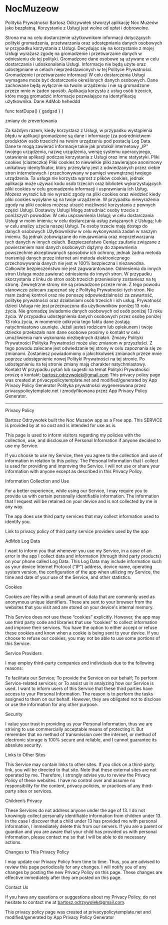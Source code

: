# NocMuzeow

Polityka Prywatności
Bartosz Odrzywołek stworzył aplikację Noc Muzeów jako bezpłatną. Korzystanie z Usługi jest wolne od opłat i dobrowolne.

Strona ma na celu dostarczenie użytkownikom informacji dotyczących polityki gromadzenia, przetwarzania oraz udostępniania danych osobowych w przypadku korzystania z Usługi.
Decydując się na korzystanie z mojej Usługi wyrażasz zgodę na gromadzenie i przetwarzanie danych w odniesieniu do tej polityki. Gromadzone dane osobowe są używane w celu dostarczania i udoskonalania Usługi. Informacje nie będą użyte oraz udostępniane w celach nieprzedstawionych w tej Polityce Prywatności.
Gromadzenie i przetwarzanie informacji
W celu dostarczenia Usługi wymagane może być dostarczenie określonych danych osobowych. Dane zachowane będą wyłącznie na twoim urządzeniu i nie są gromadzone przeze mnie w żaden sposób.
Aplikacja korzysta z usług osób trzecich, które mogą gromadzić informacje pozwalające na identyfikację użytkownika.
Dane AdMob heheddd

func testDupa() {
 gsdgsd
}
}

zmiany do zrevertowania

Za każdym razem, kiedy korzystasz z Usługi, w przypadku wystąpienia błędu w aplikacji gromadzone są dane i informacje (za pośrednictwem produktów osób trzecich) na twoim urządzeniu pod postacią Log Data. Dane te mogą zawierać informacje takie jak protokół internetowy „IP” twojego urządzenia, nazwę urządzenia, wersję systemu operacyjnego, ustawienia aplikacji podczas korzystania z Usługi oraz inne statystyki.
Pliki cookies (ciasteczka)
Pliki cookies to niewielkie pliki zawierające anonimowy unikatowy identyfikator, który przesyłany jest z odwiedzanych przez ciebie stron internetowych i przechowywany w pamięci wewnętrznej twojego urządzenia.
Ta usługa nie korzysta wprost z plików cookies, jednak aplikacja może używać kodu osób trzecich oraz bibliotek wykorzystujących pliki cookies w celu gromadzenia informacji i usprawniania ich Usług. Możesz wyrazić lub nie wyrazić zgody na pliki cookies oraz wiedzieć kiedy pliki cookies wysyłane są na twoje urządzenie. W przypadku niewyrażenia zgody na pliki cookies możesz utracić możliwość korzystania z pewnych części Usługi.
Dostawcy Usługi
Mogę zatrudniać osoby trzecie z poniższych powodów:
W celu usprawnienia Usługi; w celu dostarczania Usługi w moim imieniu; w celu dostarczania usług związanych z Usługą; lub w celu analizy użycia naszej Usługi. Te osoby trzecie mają dostęp do danych osobowych Użytkowników w celu wykonywania zadań w naszym imieniu. Są jednak zobowiązane do nieujawniania oraz nieprzetwarzania tych danych w innych celach.
Bezpieczeństwo
Ceniąc zaufanie związane z powierzeniem nam danych osobowych dążymy do zapewnienia powszechnie akceptowanych sposobów ich ochrony, jednak żadna metoda transmisji danych przez internet ani metoda elektronicznego przechowywania danych nie jest w 100% bezpieczna i niezawodna. Całkowite bezpieczeństwo nie jest zagwarantowane.
Odniesienia do innych stron
Usługa może zawierać odniesienia do innych stron. W przypadku skorzystania z linku do stron osób trzecich przeniesiony zostaniesz na tę stronę. Zewnętrzne strony nie są prowadzone przeze mnie. Z tego powodu stanowczo zalecam zapoznać się z Polityką Prywatności tych stron. Nie mam żadnej kontroli oraz nie ponoszę odpowiedzialności za zawartość, politykę prywatności oraz działaniami osób trzecich i ich usług.
Prywatność dzieci
Usługa nie jest przeznaczona dla użytkowników poniżej 13 roku życia. Nie gromadzę świadomie danych osobowych od osób poniżej 13 roku życia. W przypadku udostępnienia danych osobowych przez osobę poniżej 13 roku życia, w momencie odkrycia tego faktu dane zostają natychmiastowo usunięte. Jeżeli jesteś rodzicem lub opiekunem i twoje dziecko przekazało nam dane osobowe prosimy o kontakt w celu umożliwienia nam wykonania niezbędnych działań. 
Zmiany Polityki Prywatności 
Polityka Prywatności może ulec zmianom w przyszłości. Z tego powodu zalecane jest odwiedzanie tej strony w celu zapoznania się ze zmianami. Zostaniesz powiadomiony o jakichkolwiek zmianach przeze mnie poprzez udostępnienie nowej Polityki Prywatności na tej stronie. Po udostępnieniu na tej stronie zmiany mają charakter natychmiastowy. 
Kontakt
W przypadku pytań lub sugestii na temat Polityki Prywatności proszę o kontakt: bartosz.odrzywolek@gmail.com
This privacy policy page was created at privacypolicytemplate.net and modified/generated by App Privacy Policy Generator
Polityka prywatności wygenerowana przez privacypolicytemplate.net i zmodyfikowana przez App Privacy Policy Generator.

--------------------------

Privacy Policy

Bartosz Odrzywołek built the Noc Muzeów app as a Free app. This SERVICE is provided by at no cost and is intended for use as is.

This page is used to inform visitors regarding my policies with the collection, use, and disclosure of Personal Information if anyone decided to use my Service.

If you choose to use my Service, then you agree to the collection and use of information in relation to this policy. The Personal Information that I collect is used for providing and improving the Service. I will not use or share your information with anyone except as described in this Privacy Policy.

Information Collection and Use

For a better experience, while using our Service, I may require you to provide us with certain personally identifiable information. The information that I request will be retained on your device and is not collected by me in any way.

The app does use third party services that may collect information used to identify you.

Link to privacy policy of third party service providers used by the app

AdMob
Log Data

I want to inform you that whenever you use my Service, in a case of an error in the app I collect data and information (through third party products) on your phone called Log Data. This Log Data may include information such as your device Internet Protocol (“IP”) address, device name, operating system version, the configuration of the app when utilizing my Service, the time and date of your use of the Service, and other statistics.

Cookies

Cookies are files with a small amount of data that are commonly used as anonymous unique identifiers. These are sent to your browser from the websites that you visit and are stored on your device's internal memory.

This Service does not use these “cookies” explicitly. However, the app may use third party code and libraries that use “cookies” to collect information and improve their services. You have the option to either accept or refuse these cookies and know when a cookie is being sent to your device. If you choose to refuse our cookies, you may not be able to use some portions of this Service.

Service Providers

I may employ third-party companies and individuals due to the following reasons:

To facilitate our Service;
To provide the Service on our behalf;
To perform Service-related services; or
To assist us in analyzing how our Service is used.
I want to inform users of this Service that these third parties have access to your Personal Information. The reason is to perform the tasks assigned to them on our behalf. However, they are obligated not to disclose or use the information for any other purpose.

Security

I value your trust in providing us your Personal Information, thus we are striving to use commercially acceptable means of protecting it. But remember that no method of transmission over the internet, or method of electronic storage is 100% secure and reliable, and I cannot guarantee its absolute security.

Links to Other Sites

This Service may contain links to other sites. If you click on a third-party link, you will be directed to that site. Note that these external sites are not operated by me. Therefore, I strongly advise you to review the Privacy Policy of these websites. I have no control over and assume no responsibility for the content, privacy policies, or practices of any third-party sites or services.

Children’s Privacy

These Services do not address anyone under the age of 13. I do not knowingly collect personally identifiable information from children under 13. In the case I discover that a child under 13 has provided me with personal information, I immediately delete this from our servers. If you are a parent or guardian and you are aware that your child has provided us with personal information, please contact me so that I will be able to do necessary actions.

Changes to This Privacy Policy

I may update our Privacy Policy from time to time. Thus, you are advised to review this page periodically for any changes. I will notify you of any changes by posting the new Privacy Policy on this page. These changes are effective immediately after they are posted on this page.

Contact Us

If you have any questions or suggestions about my Privacy Policy, do not hesitate to contact me at bartosz.odrzywolek@gmail.com.

This privacy policy page was created at privacypolicytemplate.net and modified/generated by App Privacy Policy Generator
